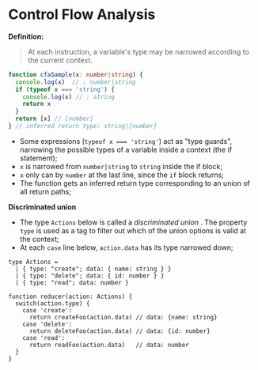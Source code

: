 # Control Flow Analysis

**Definition:**

> At each instruction, a variable's type may be narrowed according to the current context.

```typescript
function cfaSample(x: number|string) {
  console.log(x)  // : number|string
  if (typeof x === 'string') {
    console.log(x) // : string
    return x
  }
  return [x] // [number]
} // inferred return type: string|[number]
```

* Some expressions (`typeof x === 'string'`) act as "type guards", narrowing the possible types of a variable inside a context (the if statement);
* `x` is narrowed from `number|string` to `string` inside the if block;
* `x` only can by `number` at the last line, since the `if` block returns;
* The function gets an inferred return type corresponding to an union of all return paths;

**Discriminated union**

* The type `Actions` below is called a _discriminated union_ . The property `type` is used  as a tag to filter out which of the union options is valid at the context;
* At each `case` line below, `action.data` has its type narrowed down;

```
type Actions =
  | { type: "create"; data: { name: string } }
  | { type: "delete"; data: { id: number } }
  | { type: "read"; data: number }

function reducer(action: Actions) {
  switch(action.type) {
    case 'create':
      return createFoo(action.data) // data: {name: string}
    case 'delete':
      return deleteFoo(action.data) // data: {id: number}
    case 'read':
      return readFoo(action.data)   // data: number
  }
}
```
